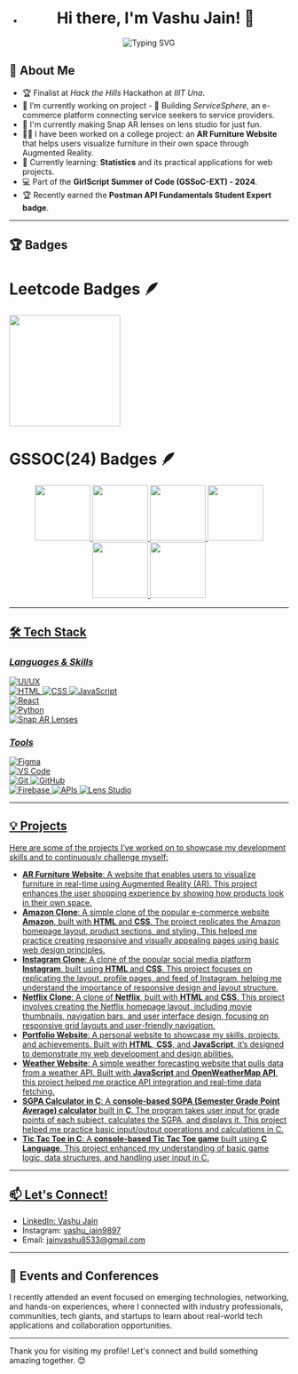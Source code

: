 - <h1 align="center">Hi there, I'm Vashu Jain! 👋</h1>

<p align="center"> <img src="https://readme-typing-svg.demolab.com?font=Fira+Code&weight=600&size=22&pause=1000&color=00C2CB&center=true&vCenter=true&width=600&lines=Web+Developer+%7C+UI%2FUX+Designer;Hackathon+Enthusiast+%7C+Tech+Explorer;Node.js+%7C+DSA+%7C+APIs+%7C+GeminiAI;Passionate+About+Innovation+%F0%9F%9A%80" alt="Typing SVG" /> </p>


## 🚀 About Me
- 🏆 Finalist at *Hack the Hills* Hackathon at *IIIT Una*.
- 🚀 I’m currently working on project - 🔭 Building *ServiceSphere*, an e-commerce platform connecting service seekers to service providers.
- 🎨 I'm currently making Snap AR lenses on lens studio for just fun.
- 👨‍💻 I have been worked on a college project: an **AR Furniture Website** that helps users visualize furniture in their own space through Augmented Reality.
- 🌱 Currently learning: **Statistics** and its practical applications for web projects.
- 💻 Part of the **GirlScript Summer of Code (GSSoC-EXT) - 2024**.
- 🏆 Recently earned the **Postman API Fundamentals Student Expert badge**.

---

## 🏆 Badges

# Leetcode Badges 🪶
<img src="https://github.com/user-attachments/assets/d2155ad1-eb62-4f48-8506-7d52b9d25fa5" width="200" height="200" />

# GSSOC(24) Badges 🪶
<div style='display:flex; align-items:center; gap: 10px;' align='center'><a href="https://gssoc.girlscript.tech/leaderboard">
<img src="https://raw.githubusercontent.com/GSSoC24/Postman-Challenge/main/docs/assets/Postman%20White.png" width="100px" height="100px" />
  <img src="https://raw.githubusercontent.com/GSSoC24/Postman-Challenge/main/docs/assets/1.png" width="100px" height="100px" />
  <img src="https://raw.githubusercontent.com/GSSoC24/Postman-Challenge/main/docs/assets/2.png" width="100px" height="100px" />
  <img src="https://raw.githubusercontent.com/GSSoC24/Postman-Challenge/main/docs/assets/3.png" width="100px" height="100px" />
  <img src="https://raw.githubusercontent.com/GSSoC24/Postman-Challenge/main/docs/assets/4.png" width="100px" height="100px" />
  <img src="https://raw.githubusercontent.com/GSSoC24/Postman-Challenge/main/docs/assets/5.png" width="100px" height="100px" />
</div>

---
 
## 🛠 Tech Stack  
### *Languages & Skills*   
![UI/UX](https://img.shields.io/badge/UI%2FUX-FF6F61?style=for-the-badge&logo=adobe-xd&logoColor=white)  
![HTML](https://img.shields.io/badge/HTML-E34F26?style=for-the-badge&logo=html5&logoColor=white)  ![CSS](https://img.shields.io/badge/CSS-1572B6?style=for-the-badge&logo=css3&logoColor=white) ![JavaScript](https://img.shields.io/badge/JavaScript-F7DF1E?style=for-the-badge&logo=javascript&logoColor=black)  
![React](https://img.shields.io/badge/React-61DAFB?style=for-the-badge&logo=react&logoColor=black)  
![Python](https://img.shields.io/badge/Python-3776AB?style=for-the-badge&logo=python&logoColor=white)  
![Snap AR Lenses](https://img.shields.io/badge/Snap%20AR%20Lenses-FFFC00?style=for-the-badge&logo=snapchat&logoColor=black) 

### *Tools*  
![Figma](https://img.shields.io/badge/Figma-F24E1E?style=for-the-badge&logo=figma&logoColor=white)  
![VS Code](https://img.shields.io/badge/VS%20Code-007ACC?style=for-the-badge&logo=visual-studio-code&logoColor=white)  
![Git](https://img.shields.io/badge/Git-F05032?style=for-the-badge&logo=git&logoColor=white)  ![GitHub](https://img.shields.io/badge/GitHub-181717?style=for-the-badge&logo=github&logoColor=white)  
![Firebase](https://img.shields.io/badge/Firebase-FFCA28?style=for-the-badge&logo=firebase&logoColor=black)  ![APIs](https://img.shields.io/badge/APIs-FF6F61?style=for-the-badge&logo=api&logoColor=white) 
![Lens Studio](https://img.shields.io/badge/Lens%20Studio-FFFC00?style=for-the-badge&logo=snapchat&logoColor=black) 

 ---
 
## 💡 Projects

Here are some of the projects I’ve worked on to showcase my development skills and to continuously challenge myself:

- **AR Furniture Website**: A website that enables users to visualize furniture in real-time using Augmented Reality (AR). This project enhances the user shopping experience by showing how products look in their own space.
- **Amazon Clone**: A simple clone of the popular e-commerce website **Amazon**, built with **HTML** and **CSS**. The project replicates the Amazon homepage layout, product sections, and styling. This helped me practice creating responsive and visually appealing pages using basic web design principles.
- **Instagram Clone**: A clone of the popular social media platform **Instagram**, built using **HTML** and **CSS**. This project focuses on replicating the layout, profile pages, and feed of Instagram, helping me understand the importance of responsive design and layout structure.
- **Netflix Clone**: A clone of **Netflix**, built with **HTML** and **CSS**. This project involves creating the Netflix homepage layout, including movie thumbnails, navigation bars, and user interface design, focusing on responsive grid layouts and user-friendly navigation.
- **Portfolio Website**: A personal website to showcase my skills, projects, and achievements. Built with **HTML**, **CSS**, and **JavaScript**, it’s designed to demonstrate my web development and design abilities.
- **Weather Website**: A simple weather forecasting website that pulls data from a weather API. Built with **JavaScript** and **OpenWeatherMap API**, this project helped me practice API integration and real-time data fetching.
- **SGPA Calculator in C**: A **console-based SGPA (Semester Grade Point Average) calculator** built in **C**. The program takes user input for grade points of each subject, calculates the SGPA, and displays it. This project helped me practice basic input/output operations and calculations in C.
- **Tic Tac Toe in C**: A **console-based Tic Tac Toe game** built using **C Language**. This project enhanced my understanding of basic game logic, data structures, and handling user input in C.

---

## 📫 Let's Connect!

- LinkedIn: [Vashu Jain](https://www.linkedin.com/in/vashu-jain-202064296/)
- Instagram: [vashu_jain9897](https://www.instagram.com/vashu_jain9897/)
- Email: [jainvashu8533@gmail.com](mailto:jainvashu8533@gmail.com)

---

## 🎉 Events and Conferences

I recently attended an event focused on emerging technologies, networking, and hands-on experiences, where I connected with industry professionals, communities, tech giants, and startups to learn about real-world tech applications and collaboration opportunities.

---

Thank you for visiting my profile! Let's connect and build something amazing together. 😊


<!---
VashuJain2024/VashuJain2024 is a ✨ special ✨ repository because its `README.md` (this file) appears on your GitHub profile.
You can click the Preview link to take a look at your changes.
--->

